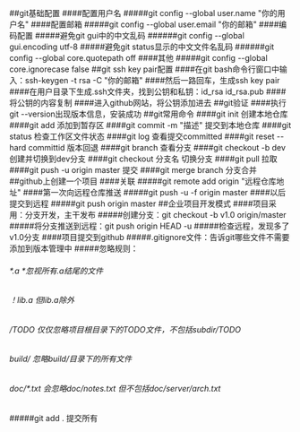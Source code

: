 ##git基础配置
####配置用户名
#####git config --global user.name "你的用户名"
####配置邮箱
#####git config --global user.email "你的邮箱"
####编码配置
#####避免git gui中的中文乱码
######git config --global gui.encoding utf-8
#####避免git status显示的中文文件名乱码
######git config --global core.quotepath off
####其他
#####git config --global core.ignorecase false
##git ssh key pair配置
####在git bash命令行窗口中输入：ssh-keygen -t rsa -C "你的邮箱"
####然后一路回车，生成ssh key pair
####在用户目录下生成.ssh文件夹，找到公钥和私钥：id_rsa id_rsa.pub
####将公钥的内容复制
####进入github网站，将公钥添加进去
##git验证
####执行git --version出现版本信息，安装成功
##git常用命令
####git init 创建本地仓库
####git add 添加到暂存区
####git commit -m "描述" 提交到本地仓库
####git status 检查工作区文件状态
####git log 查看提交committed
####git reset --hard committid 版本回退
####git branch 查看分支
####git checkout -b dev 创建并切换到dev分支
####git checkout 分支名 切换分支
####git pull 拉取
####git push -u origin master 提交
####git merge branch 分支合并
##github上创建一个项目
####关联
#####git remote add origin "远程仓库地址"
####第一次向远程仓库推送
#####git push -u -f origin master
####以后提交到远程
#####git push origin master
##企业项目开发模式
####项目采用：分支开发，主干发布
#####创建分支：git checkout -b v1.0 origin/master
#####将分支推送到远程：git push origin HEAD -u
#####检查远程，发现多了v1.0分支
####项目提交到github
#####.gitignore文件：告诉git哪些文件不需要添加到版本管理中
#####忽略规则：
###### *.a *忽视所有.a结尾的文件
###### ！lib.a 但lib.a除外
###### /TODO 仅仅忽略项目根目录下的TODO文件，不包括subdir/TODO
###### build/ 忽略build/目录下的所有文件
###### doc/*.txt 会忽略doc/notes.txt 但不包括doc/server/arch.txt
#####git add . 提交所有